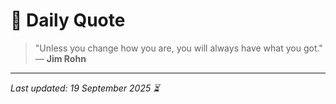 # 📜 Daily Quote

> "Unless you change how you are, you will always have what you got."  
> — **Jim Rohn**

---

_Last updated: 19 September 2025 ⏳_
